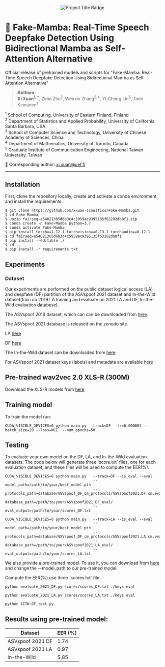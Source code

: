<p align="center">
  <img src="https://img.shields.io/badge/-Fake--Mamba-informational?style=flat&logo=github&color=blueviolet" alt="Project Title Badge"/>
</p>

# 🎤 Fake-Mamba: Real-Time Speech Deepfake Detection Using Bidirectional Mamba as Self-Attention Alternative

Official release of pretrained models and scripts for "Fake-Mamba: Real-Time Speech Deepfake Detection Using Bidirectional Mamba as Self-Attention Alternative"

> **Authors:**  
**Xi Xuan<sup>1, *</sup>**, Zimo Zhu<sup>2</sup>, Wenxin Zhang<sup>3,4</sup>, Yi-Cheng Lin<sup>5</sup>, Tomi Kinnunen<sup>1</sup>

<sup>1</sup> School of Computing, University of Eastern Finland, Finland  
<sup>2</sup> Department of Statistics and Applied Probability, University of California Santa Barbara, USA  
<sup>3</sup> School of Computer Science and Technology, University of Chinese Academy of Sciences, China  
<sup>4</sup> Department of Mathematics, University of Toronto, Canada  
<sup>5</sup> Graduate Institute of Communication Engineering, National Taiwan University, Taiwan  

📧 Corresponding author: [xi.xuan@uef.fi](mailto:xi.xuan@uef.fi)

---

## Installation
First, clone the repository locally, create and activate a conda environment, and install the requirements :
```
$ git clone https://github.com/xxuan-acoustics/Fake-Mamba.git
$ cd Fake-Mamba
$ unzip fairseq-a54021305d6b3c4c5959ac9395135f63202db8f1.zip
$ conda create -n Fake-Mamba python=3.7
$ conda activate Fake-Mamba
$ pip install torch==1.12.1 torchvision==0.13.1 torchaudio==0.12.1
$ cd fairseq-a54021305d6b3c4c5959ac9395135f63202db8f1
$ pip install --editable ./
$ cd ..
$ pip install -r requirements.txt
```


## Experiments

### Dataset
Our experiments are performed on the public dataset logical access (LA) and deepfake (DF) partition of the ASVspoof 2021 dataset and In-the-Wild dataset(train on 2019 LA training and evaluate on 2021 LA and DF, In-the-Wild evaluation database).

The ASVspoof 2019 dataset, which can can be downloaded from [here](https://datashare.is.ed.ac.uk/handle/10283/3336).

The ASVspoof 2021 database is released on the zenodo site.

LA [here](https://zenodo.org/record/4837263#.YnDIinYzZhE)

DF [here](https://zenodo.org/record/4835108#.YnDIb3YzZhE)

The In-the-Wild dataset can be downloaded from [here](https://deepfake-total.com/in_the_wild)

For ASVspoof 2021 dataset keys (labels) and metadata are available [here](https://www.asvspoof.org/index2021.html)

## Pre-trained wav2vec 2.0 XLS-R (300M)
Download the XLS-R models from [here](https://github.com/pytorch/fairseq/tree/main/examples/wav2vec/xlsr)

## Training model
To train the model run:
```
CUDA_VISIBLE_DEVICES=0 python main.py --track=DF --lr=0.000001 --batch_size=20 --loss=WCE  --num_epochs=50
```
## Testing

To evaluate your own model on the DF, LA, and In-the-Wild evaluation datasets: The code below will generate three 'score.txt' files, one for each evaluation dataset, and these files will be used to compute the EER(%).
```
CUDA_VISIBLE_DEVICES=0 python main.py   --track=DF --is_eval --eval 
                                        --model_path=/path/to/your/best_model.pth
                                        --protocols_path=database/ASVspoof_DF_cm_protocols/ASVspoof2021.DF.cm.eval.trl.txt 
                                        --database_path=/path/to/your/ASVspoof2021_DF_eval/ 
                                        --eval_output=/path/to/your/scores_DF.txt

CUDA_VISIBLE_DEVICES=0 python main.py   --track=LA --is_eval --eval 
                                        --model_path=/path/to/your/best_model.pth
                                        --protocols_path=database/ASVspoof_DF_cm_protocols/ASVspoof2021.LA.cm.eval.trl.txt 
                                        --database_path=/path/to/your/ASVspoof2021_LA_eval/ 
                                        --eval_output=/path/to/your/scores_LA.txt

```
We also provide a pre-trained model. To use it, you can download from [here](https://drive.google.com/drive/folders/13vw_AX1jHdYndRu1edlgpdNJpCX8OnrH?usp=sharing) and change the --model_path to our pre-trained model.


Compute the EER(%) use three 'scores.txt' file
```
python evaluate_2021_DF.py scores/scores_DF.txt ./keys eval

python evaluate_2021_LA.py scores/scores_LA.txt ./keys eval

python SITW-DF_test.py
``` 

## Results using pre-trained model:
| Dataset                     | EER (%) |
|-----------------------------|---------|
| ASVspoof 2021 DF            | 1.74    |
| ASVspoof 2021 LA            | 0.97    |
| In-the-Wild                 | 5.85    |


